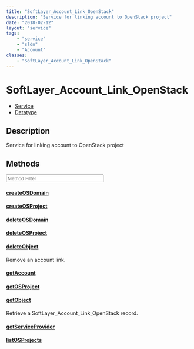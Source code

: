 ```yaml
---
title: "SoftLayer_Account_Link_OpenStack"
description: "Service for linking account to OpenStack project"
date: "2018-02-12"
layout: "service"
tags:
    - "service"
    - "sldn"
    - "Account"
classes:
    - "SoftLayer_Account_Link_OpenStack"
---
```

# SoftLayer_Account_Link_OpenStack
<div id='service-datatype'>
    <ul id='sldn-reference-tabs'>
    <li id='service'> <a href='/reference/services/SoftLayer_Account_Link_OpenStack' >Service</a></li>    <li id='datatype'> <a href='/reference/datatypes/SoftLayer_Account_Link_OpenStack' >Datatype</a></li>
    </ul>
</div>

## Description
Service for linking account to OpenStack project 



        
<div id="properties" class="content service-content">

## Methods

<div class="view-filters">
    <div class="clearfix">
        <div class="search-input-box">
            <input placeholder="Method Filter" onkeyup="titleSearch(inputId='edit-combine', divId='method-div', elementClass='method-row')" 
                type="text" id="edit-combine" value="" size="30" maxlength="128" class="form-text">
        </div>
    </div>
</div>

<div id="method-div">

<div class="method-row">

#### [createOSDomain](/reference/services/SoftLayer_Account_Link_OpenStack/createOSDomain)

</div>

<div class="method-row">

#### [createOSProject](/reference/services/SoftLayer_Account_Link_OpenStack/createOSProject)

</div>

<div class="method-row">

#### [deleteOSDomain](/reference/services/SoftLayer_Account_Link_OpenStack/deleteOSDomain)

</div>

<div class="method-row">

#### [deleteOSProject](/reference/services/SoftLayer_Account_Link_OpenStack/deleteOSProject)

</div>

<div class="method-row">

#### [deleteObject](/reference/services/SoftLayer_Account_Link_OpenStack/deleteObject)
Remove an account link.
</div>

<div class="method-row">

#### [getAccount](/reference/services/SoftLayer_Account_Link_OpenStack/getAccount)

</div>

<div class="method-row">

#### [getOSProject](/reference/services/SoftLayer_Account_Link_OpenStack/getOSProject)

</div>

<div class="method-row">

#### [getObject](/reference/services/SoftLayer_Account_Link_OpenStack/getObject)
Retrieve a SoftLayer_Account_Link_OpenStack record.
</div>

<div class="method-row">

#### [getServiceProvider](/reference/services/SoftLayer_Account_Link_OpenStack/getServiceProvider)

</div>

<div class="method-row">

#### [listOSProjects](/reference/services/SoftLayer_Account_Link_OpenStack/listOSProjects)

</div>
</div>

</div>

